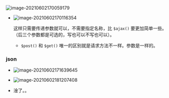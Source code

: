 ![image-20210602170059179](C:\Users\22112\AppData\Roaming\Typora\typora-user-images\old_images\image-20210602170059179.png)

+ ![image-20210602170116354](C:\Users\22112\AppData\Roaming\Typora\typora-user-images\old_images\image-20210602170116354.png)

  这样只需要传递参数就可以，不需要指定名称，比 `$ajax()` 要更加简单一些。（后三个参数都是可选的，写也可以不写也可以）。

  + `$post()` 和 `$get()` 唯一的区别就是请求方法不一样。参数是一样的。



### json

+ ![image-20210602171639645](C:\Users\22112\AppData\Roaming\Typora\typora-user-images\old_images\image-20210602171639645.png)
+ ![image-20210602181207408](C:\Users\22112\AppData\Roaming\Typora\typora-user-images\old_images\image-20210602181207408.png)

+ 淦了。。